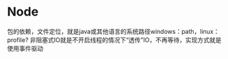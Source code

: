 # Node

包的依赖，文件定位，就是java或其他语言的系统路径windows：path，linux：profile?
非阻塞式IO就是不开启线程的情况下“透传”IO，不再等待，实现方式就是使用事件驱动
